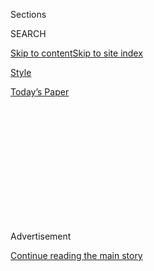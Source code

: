 <div id="app">

<div>

<div>

<div>

<div class="NYTAppHideMasthead css-1q2w90k e1suatyy0">

<div class="section css-ui9rw0 e1suatyy2">

<div class="css-eph4ug er09x8g0">

<div class="css-6n7j50">

</div>

<span class="css-1dv1kvn">Sections</span>

<div class="css-10488qs">

<span class="css-1dv1kvn">SEARCH</span>

</div>

[Skip to content](#site-content)[Skip to site
index](#site-index)

</div>

<div id="masthead-section-label" class="css-1wr3we4 eaxe0e00">

[Style](https://www.nytimes3xbfgragh.onion/section/style)

</div>

<div class="css-10698na e1huz5gh0">

</div>

</div>

<div id="masthead-bar-one" class="section hasLinks css-15hmgas e1csuq9d3">

<div class="css-uqyvli e1csuq9d0">

</div>

<div class="css-1uqjmks e1csuq9d1">

</div>

<div class="css-9e9ivx">

[](https://myaccount.nytimes3xbfgragh.onion/auth/login?response_type=cookie&client_id=vi)

</div>

<div class="css-1bvtpon e1csuq9d2">

[Today’s
Paper](https://www.nytimes3xbfgragh.onion/section/todayspaper)

</div>

</div>

</div>

</div>

<div data-aria-hidden="false">

<div id="site-content" data-role="main">

<div>

<div class="css-1aor85t" style="opacity:0.000000001;z-index:-1;visibility:hidden">

<div class="css-1hqnpie">

<div class="css-epjblv">

<span class="css-17xtcya">[Style](/section/style)</span><span class="css-x15j1o">|</span><span class="css-fwqvlz">Can
FaZe Clan Build a Billion-Dollar
Business?</span>

</div>

<div class="css-k008qs">

<div class="css-1iwv8en">

<span class="css-18z7m18"></span>

<div>

</div>

</div>

<span class="css-1n6z4y"></span>

<div class="css-1705lsu">

<div class="css-4xjgmj">

<div class="css-4skfbu" data-role="toolbar" data-aria-label="Social Media Share buttons, Save button, and Comments Panel with current comment count" data-testid="share-tools">

  - 
  - 
  - 
  - 
    
    <div class="css-6n7j50">
    
    </div>

  - 

</div>

</div>

</div>

</div>

</div>

</div>

<div class="css-13pd83m">

</div>

<div id="top-wrapper" class="css-1sy8kpn">

<div id="top-slug" class="css-l9onyx">

Advertisement

</div>

[Continue reading the main
story](#after-top)

<div class="ad top-wrapper" style="text-align:center;height:100%;display:block;min-height:250px">

<div id="top" class="place-ad" data-position="top" data-size-key="top">

</div>

</div>

<div id="after-top">

</div>

</div>

<div>

<div id="sponsor-wrapper" class="css-1hyfx7x">

<div id="sponsor-slug" class="css-19vbshk">

Supported by

</div>

[Continue reading the main
story](#after-sponsor)

<div id="sponsor" class="ad sponsor-wrapper" style="text-align:center;height:100%;display:block">

</div>

<div id="after-sponsor">

</div>

</div>

<div class="css-186x18t">

</div>

<div class="css-1vkm6nb ehdk2mb0">

# Can FaZe Clan Build a Billion-Dollar Business?

</div>

They already make every moment into consumable content. What can it
become?

<div class="css-79elbk" data-testid="photoviewer-wrapper">

<div class="css-z3e15g" data-testid="photoviewer-wrapper-hidden">

</div>

<div class="css-1a48zt4 ehw59r15" data-testid="photoviewer-children">

![<span class="css-16f3y1r e13ogyst0" data-aria-hidden="true">That
feeling when the content is being
created.</span><span class="css-cnj6d5 e1z0qqy90" itemprop="copyrightHolder"><span class="css-1ly73wi e1tej78p0">Credit...</span><span><span>Adam
Amengual for The New York
Times</span></span></span>](https://static01.graylady3jvrrxbe.onion/images/2019/11/17/fashion/00Fazei/merlin_162718671_7d4f21cf-8cef-43d5-b8ed-85ba18b4781b-articleLarge.jpg?quality=75&auto=webp&disable=upscale)

</div>

</div>

<div class="css-18e8msd">

<div class="css-vp77d3 epjyd6m0">

<div class="css-hus3qt ey68jwv0" data-aria-hidden="true">

[![Taylor
Lorenz](https://static01.graylady3jvrrxbe.onion/images/2020/03/18/reader-center/author-taylor-lorenz/author-taylor-lorenz-thumbLarge.png
"Taylor Lorenz")](https://www.nytimes3xbfgragh.onion/by/taylor-lorenz)

</div>

<div class="css-1baulvz">

By [<span class="css-1baulvz last-byline" itemprop="name">Taylor
Lorenz</span>](https://www.nytimes3xbfgragh.onion/by/taylor-lorenz)

</div>

</div>

  - 
    
    <div class="css-ld3wwf e16638kd2">
    
    Published Nov. 15, 2019Updated Nov. 21,
    2019
    
    </div>

  - 
    
    <div class="css-4xjgmj">
    
    <div class="css-pvvomx" data-role="toolbar" data-aria-label="Social Media Share buttons, Save button, and Comments Panel with current comment count" data-testid="share-tools">
    
      - 
      - 
      - 
      - 
        
        <div class="css-6n7j50">
        
        </div>
    
      - 
    
    </div>
    
    </div>

</div>

</div>

<div class="section meteredContent css-1r7ky0e" name="articleBody" itemprop="articleBody">

<div class="css-1fanzo5 StoryBodyCompanionColumn">

<div class="css-53u6y8">

LOS ANGELES — FaZe Clan could be called a media company, or an esports
team, or an influencer marketing agency, or all of the above.

“Something like who we are has never existed before,” said Lee Trink,
the organization’s chief executive. He comes from the entertainment
world (he helped discover Kid Rock) and his best attempt is to describe
FaZe Clan is the Dallas Cowboys meets Supreme meets MTV.

But it’s more than that: a direct-to-consumer e-commerce business,
releasing merchandise and apparel; an in-house content production
studio; a talent-management business; a sales team acting as a mini
advertising agency negotiating brand deals; and a technology arm that
develops software to meet the demands of talent.

</div>

</div>

<div class="css-1fanzo5 StoryBodyCompanionColumn">

<div class="css-53u6y8">

Teenagers find this corporate conglomerate incredibly cool. FaZe Clan
fans get [FaZe
tattoos](https://steamcommunity.com/sharedfiles/filedetails/?id=923302605),
doodle FaZe logos on their notebooks at school and show up outside the
group’s Hollywood Hills house begging for pictures. When a group of
members visited SoHo in New York City this summer, multiple city blocks
were closed [after thousands of fans flooded the
streets](https://twitter.com/Banks/status/1154799297696804869). This
weekend, [they’ll open their first
storefront](https://twitter.com/banks/status/1195117347964506113?s=21),
on Melrose Ave. in Los Angeles, and it threatens to be a “legendary
moment,” as a FaZe member put it.

</div>

</div>

<div class="css-79elbk" data-testid="photoviewer-wrapper">

<div class="css-z3e15g" data-testid="photoviewer-wrapper-hidden">

</div>

<div class="css-1a48zt4 ehw59r15" data-testid="photoviewer-children">

![<span class="css-16f3y1r e13ogyst0" data-aria-hidden="true">The FaZe
house in the Hollywood
Hills.</span><span class="css-cnj6d5 e1z0qqy90" itemprop="copyrightHolder"><span class="css-1ly73wi e1tej78p0">Credit...</span><span>Adam
Amengual for The New York
Times</span></span>](https://static01.graylady3jvrrxbe.onion/images/2019/11/17/fashion/00Fazeb/merlin_162718884_0ca28cc3-f622-4883-af26-b2dc09eab30a-articleLarge.jpg?quality=75&auto=webp&disable=upscale)

</div>

</div>

<div class="css-1fanzo5 StoryBodyCompanionColumn">

<div class="css-53u6y8">

FaZe Clan consists of 34 content creators and 15 professional esports
players, and 11 hybrid creators who are both pro players and
entertainers. All of them excel at creating social media clips; together
they have brought 214 million viewers into the fold.

Members are easy to recognize online. They refer to themselves using
their gamer tags, which always start with “FaZe.” There’s FaZe Banks,
27; FaZe Temperrr, 24; FaZe Rain, 23; and FaZe Apex, 23, four early
members considered the backbone of the organization. FaZe Kay, a
23-year-old British Twitch star and gamer with 3.2 million subscribers
on YouTube,
[joined](https://twitter.com/fazekay/status/618055823953149952?lang=en)
in 2014. His younger brother, FaZe Jarvis, is the resident baby brother
of the FaZe house and often the butt of pranks. (He once won a
[Fortnite](https://www.nytimes3xbfgragh.onion/2018/05/02/style/fortnite.html)
game [with a boa constrictor coiled around his
neck](https://www.youtube.com/watch?v=0jyxMXJSCDs).)

Jarvis also might be the first great casualty of the organization. He
recently received a [lifetime ban from
Fortnite](https://www.dexerto.com/fortnite/faze-clan-pro-jarvis-permanently-banned-on-fortnite-1211480).
That game has been his ticket to top tier employment and his source of
fame. He is now [deciding what’s
next](https://www.youtube.com/watch?v=VeRCfqD28_U&feature=emb_title).
“I’ve just been taking a lot of time to reflect on everything,” he
told his subscribers a few days ago. He is 17.

## At the FaZe House

</div>

</div>

<div class="css-79elbk" data-testid="photoviewer-wrapper">

<div class="css-z3e15g" data-testid="photoviewer-wrapper-hidden">

</div>

<div class="css-1a48zt4 ehw59r15" data-testid="photoviewer-children">

<div class="css-1xdhyk6 erfvjey0">

<span class="css-1ly73wi e1tej78p0">Image</span>

<div class="css-zjzyr8">

<div data-testid="lazyimage-container" style="height:290px">

</div>

</div>

</div>

<span class="css-16f3y1r e13ogyst0" data-aria-hidden="true">From left:
FaZe Jarvis, FaZe Kay, FaZe Nikan, FaZe Temperrr, FaZe Tenser, FaZe
Adapt, FaZe Cizzorz, FaZe Teeqo, FaZe Orba and FaZe
GwidT.</span><span class="css-cnj6d5 e1z0qqy90" itemprop="copyrightHolder"><span class="css-1ly73wi e1tej78p0">Credit...</span><span>Adam
Amengual for The New York Times</span></span>

</div>

</div>

<div class="css-1fanzo5 StoryBodyCompanionColumn">

<div class="css-53u6y8">

FaZe Clan moved to Los Angeles in 2016, first to Newport, then to
Calabasas and, in 2018, into dual 12,500-square-foot mansions in the
Hollywood Hills. One house is full of strictly FaZe members. The other
contains a roving cast of
FaZe-[adjacent](https://www.nytimes3xbfgragh.onion/2019/07/16/style/are-you-adjacent.html)
influencers, like RiceGum (a model and rapper) and Sommer Ray (a fitness
model).

The houses act as live-in dorms for influencers. During the day, they
work.

One day in October, Vera Salamone, FaZe Clan’s director of talent,
conducted a 10 a.m. stand-up meeting. She asked the boys **** what they
planned to accomplish during the day. “I have meetings, then I’m making
a video with Jarvis. Getting ready for the weekend. I just want a day
off,” said FaZe Kay. Everyone laughed.

After the meeting, the gamers slumped off into their rooms to begin the
daily grind. Most FaZe Clan members spend the majority of their time in
their bedrooms, posted up in front of their gaming stations.

“I spent 90 percent of my time here in my room,” said FaZe Kay.

“There’s not much you can really do,” he continued. “All I do is play
Fortnite anyway. I sit in my set up and play, so I’m not really too
bothered. I don’t even really go outside too much.”

</div>

</div>

<div class="css-79elbk" data-testid="photoviewer-wrapper">

<div class="css-z3e15g" data-testid="photoviewer-wrapper-hidden">

</div>

<div class="css-1a48zt4 ehw59r15" data-testid="photoviewer-children">

<div class="css-1xdhyk6 erfvjey0">

<span class="css-1ly73wi e1tej78p0">Image</span>

<div class="css-zjzyr8">

<div data-testid="lazyimage-container" style="height:290px">

</div>

</div>

</div>

<span class="css-16f3y1r e13ogyst0" data-aria-hidden="true">FaZe GwidT
and FaZe Teeqo,
cooking.</span><span class="css-cnj6d5 e1z0qqy90" itemprop="copyrightHolder"><span class="css-1ly73wi e1tej78p0">Credit...</span><span>Adam
Amengual for The New York Times</span></span>

</div>

</div>

<div class="css-79elbk" data-testid="photoviewer-wrapper">

<div class="css-z3e15g" data-testid="photoviewer-wrapper-hidden">

</div>

<div class="css-1a48zt4 ehw59r15" data-testid="photoviewer-children">

<div class="css-1xdhyk6 erfvjey0">

<span class="css-1ly73wi e1tej78p0">Image</span>

<div class="css-zjzyr8">

<div data-testid="lazyimage-container" style="height:290px">

</div>

</div>

</div>

<span class="css-16f3y1r e13ogyst0" data-aria-hidden="true">Theater and
dance
floor.</span><span class="css-cnj6d5 e1z0qqy90" itemprop="copyrightHolder"><span class="css-1ly73wi e1tej78p0">Credit...</span><span>Adam
Amengual for The New York Times</span></span>

</div>

</div>

<div class="css-1fanzo5 StoryBodyCompanionColumn">

<div class="css-53u6y8">

Many members played varsity sports in high school. They are obsessed
with fitness and nutrition. The third-floor common area of the current
FaZe house is dedicated to a gym. “We aren’t shy, antisocial quote
unquote weird kids that are out of shape, don’t play sports, don’t mess
with girls and don’t eat well,” said Banks. “We do all that stuff.”

FaZe Clan members make things for their channels, the collective FaZe
channels, or for brands. This year FaZe has done advertising deals with
Fortune 500 brands including Nissan and Burger King. (For Burger King,
some of them [ate burgers
blindfolded](https://www.youtube.com/watch?v=px4VL4QUfcU) for a video
and appeared surprised to find out that they were not made of meat.
“That’s lit,” said FaZe Cizzorz.)

</div>

</div>

<div>

</div>

<div class="css-1fanzo5 StoryBodyCompanionColumn">

<div class="css-53u6y8">

The FaZe Clan house proper is sprawling, with white marble floors and
metallic silver railings. It is also empty, devoid of personal
belongings. A neon FaZe logo hangs by the TV above the fireplace.
There’s a pool table that remains untouched. TV screens around the
house display live counts and rankings of members’ YouTube, Twitch and
Instagram followings. Gamers flop around on oversized bean bag chairs
that litter the top floor, the default common area.

The unofficial uniform is FaZe Clan merch paired with designer
sportswear and brand-name slides. “These are Louis Vuitton sliders,”
FaZe Jarvis said when asked about his footwear. “I have three pairs of
sliders: Off-White, Louis and Givenchy ones.” His older brother was
decked out in **** Gucci. They aren’t particularly into fashion, the
brothers said. They just buy nice things because they can.

</div>

</div>

<div class="css-79elbk" data-testid="photoviewer-wrapper">

<div class="css-z3e15g" data-testid="photoviewer-wrapper-hidden">

</div>

<div class="css-1a48zt4 ehw59r15" data-testid="photoviewer-children">

<div class="css-1xdhyk6 erfvjey0">

<span class="css-1ly73wi e1tej78p0">Image</span>

<div class="css-zjzyr8">

<div data-testid="lazyimage-container" style="height:290px">

</div>

</div>

</div>

<span class="css-16f3y1r e13ogyst0" data-aria-hidden="true">FaZe
Teeqo.</span><span class="css-cnj6d5 e1z0qqy90" itemprop="copyrightHolder"><span class="css-1ly73wi e1tej78p0">Credit...</span><span>Adam
Amengual for The New York Times</span></span>

</div>

</div>

<div class="css-1fanzo5 StoryBodyCompanionColumn">

<div class="css-53u6y8">

FaZe Clan members block out the neighborhood’s breathtaking views with
thick blinds to prevent glare. The rooms feel like packed caves. Beds
are generally unmade and in various states of disarray. FaZe Temperrr
has the largest room in the house. Larger than a small New York City
apartment, it’s crammed with piles of personal items: a box of Travis
Scott limited-edition Reese’s Puffs, a Gucci wallet, a plush Mario doll.
His mantle is covered with anime figurines and childhood photos. [FaZe
Barry](https://www.instagram.com/fazebarry), Temperrr’s Bengal cat,
roams his huge marble bathroom.

FaZe Kay keeps a Boring company fire extinguisher on his bedside table,
propped up against his gold YouTube play button plaque, awarded when he
reached 1 million followers. Empty Arrowhead water bottles are clustered
around the plaque like prayer candles. FaZe Jarvis’s room is the one
notable exception. It’s spotless and completely empty aside from a Dyson
fan, his own YouTube play button plaque, also on his bedside table.

Outside FaZe Jarvis’s room is the entrance to the house’s private movie
theater, compete with a bar and a stripper pole on an elevated platform.
Several members said one big misconception of life in the house is how
monotonous some days can be. “People think it’s a lot crazier than it is
because people see nothing but highlights,” said FaZe Teeqo.

FaZe Clan members have a specific type of fame, an experience similar to
teen stars and YouTubers. To anyone under the age of 20, they’re almost
immediately recognizable. To adults they look like average kids. Most
can get around L.A. without much hassle. “If you go to a mall on a
Saturday, it’s not going to be too good,” said FaZe Teeqo. “But if I got
to Trader Joe’s 10 a.m. on a Tuesday, it’s fine.”

</div>

</div>

<div class="css-79elbk" data-testid="photoviewer-wrapper">

<div class="css-z3e15g" data-testid="photoviewer-wrapper-hidden">

</div>

<div class="css-1a48zt4 ehw59r15" data-testid="photoviewer-children">

<div class="css-1xdhyk6 erfvjey0">

<span class="css-1ly73wi e1tej78p0">Image</span>

<div class="css-zjzyr8">

<div data-testid="lazyimage-container" style="height:290px">

</div>

</div>

</div>

<span class="css-16f3y1r e13ogyst0" data-aria-hidden="true">Members
record a cup-stacking contest for
YouTube.</span><span class="css-cnj6d5 e1z0qqy90" itemprop="copyrightHolder"><span class="css-1ly73wi e1tej78p0">Credit...</span><span>Adam
Amengual for The New York Times</span></span>

</div>

</div>

<div class="css-79elbk" data-testid="photoviewer-wrapper">

<div class="css-z3e15g" data-testid="photoviewer-wrapper-hidden">

</div>

<div class="css-1a48zt4 ehw59r15" data-testid="photoviewer-children">

<div class="css-1xdhyk6 erfvjey0">

<span class="css-1ly73wi e1tej78p0">Image</span>

<div class="css-zjzyr8">

<div data-testid="lazyimage-container" style="height:290px">

</div>

</div>

</div>

<span class="css-16f3y1r e13ogyst0" data-aria-hidden="true">Gaming
collectives like FaZe Clan, pictured above, have developed a
male-centric “frat house” culture, according to Greg Selkoe, the club’s
president, who is leaving to start a new organization focused on
diversity.</span><span class="css-cnj6d5 e1z0qqy90" itemprop="copyrightHolder"><span class="css-1ly73wi e1tej78p0">Credit...</span><span>Adam
Amengual for The New York Times</span></span>

</div>

</div>

<div class="css-1fanzo5 StoryBodyCompanionColumn">

<div class="css-53u6y8">

## The Call of Duty

FaZe Clan made a name for itself by embracing influencer culture and
taking a social media content-first approach to gaming. Back in 2010,
Call of Duty (COD), a first-person shooter game, was wildly popular.
While many top COD players focused on winning tournaments and accolades,
FaZe Banks, FaZe Temperrr and other early FaZe members became famous for
trickshotting. That’s when a player invents creative stunts in a game,
sometimes to the detriment of their performance. It’s jumping off a
building while spinning around 360 degrees and shooting someone on your
way down. Sure, you died, but it looked cool.

FaZe players would put these outrageous highlights on YouTube and
promptly go viral. FaZe Banks, a former lacrosse player who began
playing COD in 2009, mastered YouTube early. His first video, a tutorial
on how to hack your Xbox score, generated $800 in ad revenue. “It was my
moment where I was like, wait a second, there’s a lot of money to be
made on the internet,” Banks said, “and my internet hustle was video
games.”

Just a handful of YouTubers had reached a million followers by then. “We
were the first gamers really showing our faces on the internet,” said
FaZe Temperrr. They inserted small reaction shots and narration over
gameplay. Members also began vlogging, showcasing their daily nongaming
lives.

“People loved it,” Banks said. “People had something to follow outside
the gameplay. They play COD every day, but now they get to see the
lifestyle we live and that we’re cool kids.” In 2012, they began a
traditional esports team, pairing panache and trickshotting and social
media prowess with top gameplay talent. They quickly began racking up
trophies.

</div>

</div>

<div class="css-79elbk" data-testid="photoviewer-wrapper">

<div class="css-z3e15g" data-testid="photoviewer-wrapper-hidden">

</div>

<div class="css-1a48zt4 ehw59r15" data-testid="photoviewer-children">

<div class="css-1xdhyk6 erfvjey0">

<span class="css-1ly73wi e1tej78p0">Image</span>

<div class="css-zjzyr8">

<div data-testid="lazyimage-container" style="height:290px">

</div>

</div>

</div>

<span class="css-16f3y1r e13ogyst0" data-aria-hidden="true">FaZe Adapt
in his car, which has an Off-White
wrap.</span><span class="css-cnj6d5 e1z0qqy90" itemprop="copyrightHolder"><span class="css-1ly73wi e1tej78p0">Credit...</span><span>Adam
Amengual for The New York Times</span></span>

</div>

</div>

<div class="css-79elbk" data-testid="photoviewer-wrapper">

<div class="css-z3e15g" data-testid="photoviewer-wrapper-hidden">

</div>

<div class="css-1a48zt4 ehw59r15" data-testid="photoviewer-children">

<div class="css-1xdhyk6 erfvjey0">

<span class="css-1ly73wi e1tej78p0">Image</span>

<div class="css-zjzyr8">

<div data-testid="lazyimage-container" style="height:290px">

</div>

</div>

</div>

<span class="css-16f3y1r e13ogyst0" data-aria-hidden="true">FaZe
Cizzorz, in the living
room.</span><span class="css-cnj6d5 e1z0qqy90" itemprop="copyrightHolder"><span class="css-1ly73wi e1tej78p0">Credit...</span><span>Adam
Amengual for The New York Times</span></span>

</div>

</div>

<div class="css-79elbk" data-testid="photoviewer-wrapper">

<div class="css-z3e15g" data-testid="photoviewer-wrapper-hidden">

</div>

<div class="css-1a48zt4 ehw59r15" data-testid="photoviewer-children">

<div class="css-1xdhyk6 erfvjey0">

<span class="css-1ly73wi e1tej78p0">Image</span>

<div class="css-zjzyr8">

<div data-testid="lazyimage-container" style="height:290px">

</div>

</div>

</div>

<span class="css-16f3y1r e13ogyst0" data-aria-hidden="true">FaZe
Temperrr holding up FaZe
Barry.</span><span class="css-cnj6d5 e1z0qqy90" itemprop="copyrightHolder"><span class="css-1ly73wi e1tej78p0">Credit...</span><span>Adam
Amengual for The New York Times</span></span>

</div>

</div>

<div class="css-1fanzo5 StoryBodyCompanionColumn">

<div class="css-53u6y8">

## Building an Actual Business

For most of FaZe Clan’s existence it had no corporate structure. “As
soon as I met these guys, I was like, this is an incredible business,
but there’s no infrastructure,” said Greg Selkoe, the organization’s
president. The members of FaZe had fostered a fandom of millions online,
but they weren’t effectively converting their audience numbers into
cash.

Last year, Mr. Selkoe and Mr. Trink signed on full time. **** Now, about
70 people work for FaZe Clan on the business side. It took on a round of
outside investment a year ago, and has welcomed celebrity members like
[Lil
Yachty](https://www.tubefilter.com/2018/12/19/faze-clan-lil-yachty-faze-boat-youtube/)
and
[Offset](https://www.theverge.com/2019/8/28/20835760/offset-migos-faze-clan-esports-gaming-interview),
who also invested. In September, the company announced a partnership
with [Manchester
City](https://www.theverge.com/2019/9/26/20885136/faze-clan-manchester-city-esports-partnership),
an elite soccer team. Their job is to create content around the sports
franchise and to partner on merchandise.

Just as Supreme was birthed from skateboarding culture, FaZe Clan hopes
to establish a gaming-adjacent apparel business. It recently
collaborated with Champion, New Era and 24karats, a high-fashion
Japanese clothing line.

Expansion efforts haven’t been without speed bumps. “If there’s multiple
ways to do something, FaZe will do the craziest way,” said Mr. Trink.
Last year, a now-defunct social media company and former officemate
[sued the
company](https://www.tubefilter.com/2019/06/05/faze-clan-lawsuit-hubrick-tfue/)
for an undisclosed amount in excess of $1 million for “intentional
interference with prospective economic advantage and misappropriation of
trade secrets.”

</div>

</div>

<div class="css-79elbk" data-testid="photoviewer-wrapper">

<div class="css-z3e15g" data-testid="photoviewer-wrapper-hidden">

</div>

<div class="css-1a48zt4 ehw59r15" data-testid="photoviewer-children">

<div class="css-1xdhyk6 erfvjey0">

<span class="css-1ly73wi e1tej78p0">Image</span>

<div class="css-zjzyr8">

<div data-testid="lazyimage-container" style="height:290px">

</div>

</div>

</div>

<span class="css-16f3y1r e13ogyst0" data-aria-hidden="true">FaZe Kay
holds a FaZe-branded
controller.</span><span class="css-cnj6d5 e1z0qqy90" itemprop="copyrightHolder"><span class="css-1ly73wi e1tej78p0">Credit...</span><span>Adam
Amengual for The New York
Times</span></span>

</div>

</div>

<div class="css-79elbk" data-testid="photoviewer-wrapper">

<div class="css-z3e15g" data-testid="photoviewer-wrapper-hidden">

</div>

<div class="css-1a48zt4 ehw59r15" data-testid="photoviewer-children">

<div class="css-1xdhyk6 erfvjey0">

<span class="css-1ly73wi e1tej78p0">Image</span>

<div class="css-zjzyr8">

<div data-testid="lazyimage-container" style="height:515.5555555555555px">

</div>

</div>

</div>

<span class="css-16f3y1r e13ogyst0" data-aria-hidden="true">FaZe Jarvis,
left, and FaZe
Kay.</span><span class="css-cnj6d5 e1z0qqy90" itemprop="copyrightHolder"><span class="css-1ly73wi e1tej78p0">Credit...</span><span>Adam
Amengual for The New York Times</span></span>

</div>

</div>

<div class="css-1fanzo5 StoryBodyCompanionColumn">

<div class="css-53u6y8">

In May, Turner Tenney, one of the top Fortnite players in the world,
[sued FaZe Clan in a contract
dispute](https://www.theatlantic.com/technology/archive/2019/05/why-tfues-lawsuit-against-faze-clan-matters/589900/).
Mr. Tenney, known online as Tfue, said that FaZe had signed him into a
predatory agreement in which the company could take up to 80 percent of
his earnings in certain cases, and was violating California law by
illegally operating as a talent agency. FaZe [counter
sued](https://www.theverge.com/2019/8/1/20750678/faze-clan-tfue-lawsuit-20-million-streaming-earnings-rival-esports-team).
Their [litigation
continues](https://www.polygon.com/2019/11/7/20953294/tfue-faze-clan-lawsuit-jury-trial-2020).

“We’ve spent most of the past year getting our stuff together,” Mr.
Trink said.

“FaZe Clan was built by kids, the youngest being 14 at the time,” he
added. “They didn’t think about potential lawsuits.” Among the cleanup:
retroactively filing trademarks and revamping the way contracts are
structured.

They are also focused on recruiting its next generation of talent. This
year, FaZe Clan welcomed [FaZe
H1ghSky1](http://nymag.com/intelligencer/2019/08/h1ghsky1-fortnite-world-cup.html),
a 12-year-old gamer from Seattle, and FaZe
[Ew0k](https://www.polygon.com/2019/7/28/8933873/faze-clan-ewok-joins-soleil-wheeler-first-female-fortnite-esports),
a 13-year-old deaf Fortnite competitor and the first female member.

FaZe Clan’s membership has remained predominantly male. Banks says he is
desperate to change the perception that gaming is primarily for teen
boys. “Everyone is a gamer. You play games on your phone? You’re a
gamer,” he said. “My mom who plays Farmville is gamer. Sports is a
gaming mentality. If you’ve ever played a sport, you’re a gamer.” The
company, also, has an opportunity to offer more women’s apparel.

</div>

</div>

<div class="css-79elbk" data-testid="photoviewer-wrapper">

<div class="css-z3e15g" data-testid="photoviewer-wrapper-hidden">

</div>

<div class="css-1a48zt4 ehw59r15" data-testid="photoviewer-children">

<div class="css-1xdhyk6 erfvjey0">

<span class="css-1ly73wi e1tej78p0">Image</span>

<div class="css-zjzyr8">

<div data-testid="lazyimage-container" style="height:290px">

</div>

</div>

</div>

<span class="css-16f3y1r e13ogyst0" data-aria-hidden="true">FaZe GwidT,
playing Call of Duty in his
room.</span><span class="css-cnj6d5 e1z0qqy90" itemprop="copyrightHolder"><span class="css-1ly73wi e1tej78p0">Credit...</span><span>Adam
Amengual for The New York Times</span></span>

</div>

</div>

<div class="css-1fanzo5 StoryBodyCompanionColumn">

<div class="css-53u6y8">

## The Bigger They Are

Traditional esports teams, like
[OpTic](https://www.youtube.com/user/OpTicNation), have taken a page out
of FaZe’s playbook. They too are attempting to make more content and
more personalities, not just win games. [100
Thieves](https://www.nytimes3xbfgragh.onion/2019/04/25/style/video-game-esports-apparel-clothes.html),
another company seeking to merge gaming and lifestyle, raised $35
million this summer.

FaZe Clan’s relative scale, however, is staggering. FaZe Clan has more
than 7.5 million followers on Instagram alone; 100 Thieves has 571,000.
“As an organization they’ve got this incredible network effect,” said
Sundance DiGiovanni, a co-founder of Major League Gaming. “When they
bring someone in, that person sees an explosion on their social
channels.”

Like any average college-aged kid, FaZe Clan members like to have a good
time. Some hit the clubs on the weekends or attend parties hosted by
young Hollywood talent and fellow YouTube stars. Events at the FaZe Clan
house itself have become infamous. Last year, the crew hosted a
900-person party with 700 young women. “Marshmello” — he’s a big D.J. —
“said it was the best party he’s ever been to,” Temperrr said. In
October, Banks and some friends caused [an estimated $30,000 worth of
damage](https://www.tmz.com/2019/10/31/faze-banks-las-vegas-hotel-room-destruction-video/)
to a hotel room at the Encore at Wynn Las Vegas after a wild night.

The less fun side is that burnout is a [major concern for online
creators](https://www.polygon.com/2018/6/1/17413542/burnout-mental-health-awareness-youtube-elle-mills-el-rubius-bobby-burns-pewdiepie).
Nearly all top FaZe Clan members have experienced it. “It’s really hard
to stay consistent with this level of work,” said FaZe Adapt. “There was
a couple moments when it got hard. If I wasn’t posting every day, I was
filming all day, editing all night.”

In late October, FaZe Rain, one of the founding owner-members, [posted a
series of alarming messages on
Twitter](https://twitter.com/joshpescatore/status/1188143277993795584?s=21),
and slammed fellow members of FaZe Clan for not being there for him.
FaZe Rain had [previously
discussed](https://www.dexerto.com/entertainment/faze-rain-speaks-out-about-his-intense-struggle-with-depression-and-why-he-took-a-break-from-youtube-125419)
struggling with depression, and revealed that he had suffered a “mental
breakdown” that landed him in a psychiatric ward. “I’ve been doing this
since I was 11 years old, man,” [he
said](https://www.dexerto.com/entertainment/faze-rain-speaks-out-about-his-intense-struggle-with-depression-and-why-he-took-a-break-from-youtube-125419)
at the time, meaning making content for YouTube. Currently his social
media output veers between “I feel like I lost myself” and, this week,
“All you need is confidence then you can do anything.”

</div>

</div>

<div class="css-79elbk" data-testid="photoviewer-wrapper">

<div class="css-z3e15g" data-testid="photoviewer-wrapper-hidden">

</div>

<div class="css-1a48zt4 ehw59r15" data-testid="photoviewer-children">

<div class="css-1xdhyk6 erfvjey0">

<span class="css-1ly73wi e1tej78p0">Image</span>

<div class="css-zjzyr8">

<div data-testid="lazyimage-container" style="height:290px">

</div>

</div>

</div>

<span class="css-16f3y1r e13ogyst0" data-aria-hidden="true">FaZe
Temperrr’s knuckle
tattoos.</span><span class="css-cnj6d5 e1z0qqy90" itemprop="copyrightHolder"><span class="css-1ly73wi e1tej78p0">Credit...</span><span>Adam
Amengual for The New York Times</span></span>

</div>

</div>

<div class="css-1fanzo5 StoryBodyCompanionColumn">

<div class="css-53u6y8">

FaZe Adapt and others have taken months offline to recuperate, but many
members still regularly push themselves to the limit. “We work nonstop,”
said FaZe Temperrr. “We’re well aware of what can happen if you don’t
work hard. We’re at such a great point that if we we’re going to start
slowing down, people would catch up and we wouldn’t have this
opportunity again.”

“If you don’t have your eyes on this, internet culture in general,
esports, video games, if you still don’t take it seriously, you should.
You need to wake up. Every day we live more and more on the internet. If
you can’t see where this is going you should pay more attention,” said
Banks. “Eventually we will all live in the internet, and I want to exist
in that world. That’s where I see us.”

</div>

</div>

</div>

<div>

</div>

<div>

</div>

<div>

</div>

<div>

<div id="bottom-wrapper" class="css-1ede5it">

<div id="bottom-slug" class="css-l9onyx">

Advertisement

</div>

[Continue reading the main
story](#after-bottom)

<div id="bottom" class="ad bottom-wrapper" style="text-align:center;height:100%;display:block;min-height:90px">

</div>

<div id="after-bottom">

</div>

</div>

</div>

</div>

</div>

## Site Index

<div>

</div>

## Site Information Navigation

  - [© <span>2020</span> <span>The New York Times
    Company</span>](https://help.nytimes3xbfgragh.onion/hc/en-us/articles/115014792127-Copyright-notice)

<!-- end list -->

  - [NYTCo](https://www.nytco.com/)
  - [Contact
    Us](https://help.nytimes3xbfgragh.onion/hc/en-us/articles/115015385887-Contact-Us)
  - [Work with us](https://www.nytco.com/careers/)
  - [Advertise](https://nytmediakit.com/)
  - [T Brand Studio](http://www.tbrandstudio.com/)
  - [Your Ad
    Choices](https://www.nytimes3xbfgragh.onion/privacy/cookie-policy#how-do-i-manage-trackers)
  - [Privacy](https://www.nytimes3xbfgragh.onion/privacy)
  - [Terms of
    Service](https://help.nytimes3xbfgragh.onion/hc/en-us/articles/115014893428-Terms-of-service)
  - [Terms of
    Sale](https://help.nytimes3xbfgragh.onion/hc/en-us/articles/115014893968-Terms-of-sale)
  - [Site
    Map](https://spiderbites.nytimes3xbfgragh.onion)
  - [Help](https://help.nytimes3xbfgragh.onion/hc/en-us)
  - [Subscriptions](https://www.nytimes3xbfgragh.onion/subscription?campaignId=37WXW)

</div>

</div>

</div>

</div>
